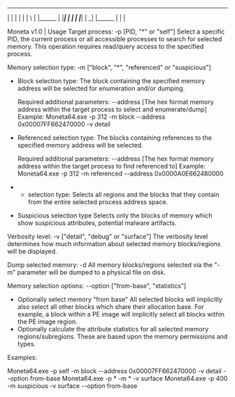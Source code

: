 _______  _____  __   _ _______ _______ _______
|  |  | |     | | \  | |______    |    |_____|
|  |  | |_____| |  \_| |______    |    |     |

Moneta v1.0 | Usage
Target process: -p [PID, "*" or "self"]
  Select a specific PID, the current process or all accessible
  processes to search for selected memory. This operation requires
  read/query access to the specified process.
  
Memory selection type: -m ["block", "*", "referenced" or "suspicious"]
  + Block selection type:
    The block containing the specified memory address will be
    selected for enumeration and/or dumping.
	
	Required additional parameters:
      --address [The hex format memory address within the target
                process to select and enumerate/dump]
    Example:
      Moneta64.exe -p 312 -m block --address 0x00007FF662470000 -v detail
	  
  + Referenced selection type:
    The blocks containing references to the specified memory address
	will be selected.
	
	Required additional parameters:
      --address [The hex format memory address within the target
                process to find referenced to]
    Example:
      Moneta64.exe -p 312 -m referenced --address 0x0000A0E662480000
	  
  + * selection type:
    Selects all regions and the blocks that they contain from
    the entire selected process address space.
	
  + Suspicious selection type
	Selects only the blocks of memory which show suspicious
	attributes, potential malware artifacts.
	
Verbosity level: -v ["detail", "debug" or "surface"]
  The verbosity level determines how much information about
  selected memory blocks/regions will be displayed.
  
Dump selected memory: -d
  All memory blocks/regions selected via the "-m" parameter will
  be dumped to a physical file on disk.

Memory selection options: --option ["from-base", "statistics"]
  + Optionally select memory "from base"
	All selected blocks will implicitly also select all other
	blocks which share their allocation base. For example, a
	block within a PE image will implicitly select all blocks
	within the PE image region.
  + Optionally calculate the attribute statistics for all selected
    memory regions/subregions. These are based upon the memory
	permissions and types.
	
Examples:

Moneta64.exe -p self -m block --address 0x00007FF662470000 -v detail --option from-base
Moneta64.exe -p * -m * -v surface
Moneta64.exe -p 400 -m suspicious -v surface --option from-base
